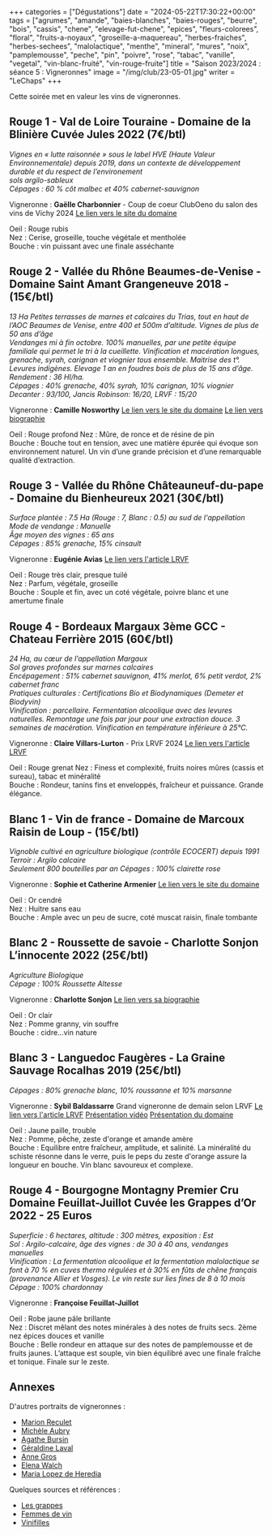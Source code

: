 +++
categories = ["Dégustations"]
date = "2024-05-22T17:30:22+00:00"
tags = ["agrumes", "amande", "baies-blanches", "baies-rouges", "beurre", "bois", "cassis", "chene", "elevage-fut-chene", "epices", "fleurs-colorees", "floral", "fruits-a-noyaux", "groseille-a-maquereau", "herbes-fraiches", "herbes-sechees", "malolactique", "menthe", "mineral", "mures", "noix", "pamplemousse", "peche", "pin", "poivre", "rose", "tabac", "vanille", "vegetal", "vin-blanc-fruité", "vin-rouge-fruite"]
title = "Saison 2023/2024 : séance 5 : Vigneronnes"
image = "/img/club/23-05-01.jpg"
writer = "LeChaps"
+++

Cette soirée met en valeur les vins de vigneronnes.

## Rouge 1 - Val de Loire Touraine - Domaine de la Blinière Cuvée Jules 2022 (7€/btl)

_Vignes en « lutte raisonnée » sous le label HVE (Haute Valeur Environnementale) depuis 2019, dans un contexte de développement durable et du respect de l’environement_  
_sols argilo-sableux_  
_Cépages : 60 % côt malbec et 40% cabernet-sauvignon_  

Vigneronne : **Gaëlle Charbonnier** - Coup de coeur ClubOeno du salon des vins de Vichy 2024  <a href="https://www.domainedelabliniere.fr/" target="_blank">Le lien vers le site du domaine</a>

Oeil : Rouge rubis  
Nez : Cerise, groseille, touche végétale et mentholée  
Bouche : vin puissant avec une finale asséchante

## Rouge 2 - Vallée du Rhône Beaumes-de-Venise - Domaine Saint Amant Grangeneuve 2018 - (15€/btl)

_13 Ha Petites terrasses de marnes et calcaires du Trias, tout en haut de l’AOC Beaumes de Venise, entre 400 et 500m d’altitude. Vignes de plus de 50 ans d’âge_  
_Vendanges mi à fin octobre. 100% manuelles, par une petite équipe familiale qui permet le tri à la cueillette. Vinification et macération longues, grenache, syrah, carignan et viognier tous ensemble. Maitrise des t°. Levures indigènes. Elevage 1 an en foudres bois de plus de 15 ans d’âge. Rendement : 36 Hl/ha._  
_Cépages : 40% grenache, 40% syrah, 10% carignan, 10% viognier_  
_Decanter : 93/100, Jancis Robinson: 16/20, LRVF : 15/20_

Vigneronne : **Camille Nosworthy**  <a href="https://www.domainesain    tamant.com/" target="_blank">Le lien vers le site du domaine</a>
<a href="https://www.lesgrappes.com/vignerons/u/domaine-saint-amant#domaine" target="_blank">Le lien vers biographie</a>

Oeil : Rouge profond
Nez : Mûre, de ronce et de résine de pin  
Bouche : Bouche tout en tension, avec une matière épurée qui évoque son environnement naturel. Un vin d’une grande précision et d’une remarquable qualité d’extraction.

## Rouge 3 - Vallée du Rhône Châteauneuf-du-pape - Domaine du Bienheureux 2021 (30€/btl)

_Surface plantée : 7.5 Ha (Rouge : 7, Blanc : 0.5) au sud de l'appellation_  
_Mode de vendange : Manuelle_  
_Âge moyen des vignes : 65 ans_  
_Cépages : 85% grenache, 15% cinsault_  

Vigneronne : **Eugénie Avias** <a href="https://www.larvf.com/domaine-du-bienheureux,4633426.asp" target="_blank">Le lien vers l'article LRVF</a>

Oeil : Rouge très clair, presque tuilé  
Nez : Parfum, végétale, groseille  
Bouche : Souple et fin, avec un coté végétale, poivre blanc et une amertume finale

## Rouge 4 - Bordeaux Margaux 3ème GCC - Chateau Ferrière 2015 (60€/btl)

_24 Ha, au cœur de l’appellation Margaux_  
_Sol graves profondes sur marnes calcaires_  
_Encépagement : 51% cabernet sauvignon, 41% merlot, 6% petit verdot, 2% cabernet franc_  
_Pratiques culturales : Certifications Bio et Biodynamiques (Demeter et Biodyvin)_  
_Vinification : parcellaire. Fermentation alcoolique avec des levures naturelles. Remontage une fois par jour pour une extraction douce. 3 semaines de macération. Vinification en température inférieure à 25°C._  

Vigneronne : **Claire Villars-Lurton** - Prix LRVF 2024 <a href="https://www.larvf.com/la-vigneronne-de-l-annee-claire-villars-lurton-de-grands-bordeaux-plus-naturels,4844772.asp" target="_blank">Le lien vers l'article LRVF</a>

Oeil : Rouge grenat
Nez : Finess et complexité, fruits noires mûres (cassis et sureau), tabac et minéralité  
Bouche : Rondeur, tanins fins et enveloppés, fraîcheur et puissance. Grande élégance.

## Blanc 1 - Vin de france - Domaine de Marcoux Raisin de Loup - (15€/btl)

_Vignoble cultivé en agriculture biologique (contrôle ECOCERT) depuis 1991_  
_Terroir : Argilo calcaire_  
_Seulement 800 bouteilles par an_
_Cépages : 100% clairette rose_

Vigneronne : **Sophie et Catherine Armenier** <a href="https://www.domainedemarcoux.fr" target="_blank">Le lien vers le site du domaine</a>

Oeil : Or cendré  
Nez : Huitre sans eau  
Bouche : Ample avec un peu de sucre, coté muscat raisin, finale tombante

## Blanc 2 - Roussette de savoie - Charlotte Sonjon L’innocente 2022 (25€/btl)

_Agriculture Biologique_  
_Cépage : 100% Roussette Altesse_

Vigneronne : **Charlotte Sonjon** <a href="https://leshop.boutiquevini.com/products/sonjon-charlotte-roussette-de-savoie-linnocente-2022" target="_blank">Le lien vers sa biographie</a>

Oeil : Or clair  
Nez : Pomme granny, vin souffre  
Bouche : cidre...vin nature

## Blanc 3 - Languedoc Faugères - La Graine Sauvage Rocalhas 2019 (25€/btl)

_Cépages : 80% grenache blanc, 10% roussanne et 10% marsanne_

Vigneronne : **Sybil Baldassarre** Grand vigneronne de demain selon LRVF <a href="https://www.larvf.com/grande-vigneronne-de-demain-10-sybil-baldassarre-a-la-graine-sauvage-faugeres,4677921.asp" target="_blank">Le lien vers l'article LRVF</a>
<a href="https://www.youtube.com/watch?v=NOPEHr29cpo" target="_blank">Présentation vidéo</a>
<a href="https://www.faugeres.com/fr/producteurs-visages/la-graine-sauvage" target="_blank">Présentation du domaine</a>

Oeil : Jaune paille, trouble  
Nez : Pomme, pêche, zeste d'orange et amande amère  
Bouche : Equilibre entre fraîcheur, amplitude, et salinité. La minéralité du schiste résonne dans le verre, puis le peps du zeste d'orange assure la longueur en bouche. Vin blanc savoureux et complexe.

## Rouge 4 - Bourgogne Montagny Premier Cru Domaine Feuillat-Juillot Cuvée les Grappes d’Or 2022 - 25 Euros

_Superficie : 6 hectares, altitude : 300 mètres, exposition : Est_  
_Sol : Argilo-calcaire, âge des vignes : de 30 à 40 ans, vendanges manuelles_  
_Vinification : La fermentation alcoolique et la fermentation malolactique se font à 70 % en cuves thermo régulées et à 30% en fûts de chêne français (provenance Allier et Vosges). Le vin reste sur lies fines de 8 à 10 mois_  
_Cépage : 100% chardonnay_

Vigneronne : **Françoise Feuillat-Juillot**

Oeil : Robe jaune pâle brillante  
Nez : Discret mêlant des notes minérales à des notes de fruits secs. 2ème nez épices douces et vanille  
Bouche :  Belle rondeur en attaque sur des notes de pamplemousse et de fruits jaunes. L’attaque est souple, vin bien équilibré avec une finale fraîche et tonique. Finale sur le zeste.

## Annexes

D'autres portraits de vigneronnes :

- <a href="https://www.elle.fr/Loisirs/News/Je-n-aime-pas-le-cote-trop-elitiste-du-vin-portrait-de-Marion-Reculet-vigneronne-engagee-et-passionnee-4177706" target="_blank">Marion Reculet</a>
- <a href="https://www.domaine-gramenon.fr/" target="_blank">Michèle Aubry</a>
- <a href="https://www.larvf.com/,agathe-bursin,10439,405856.asp" target="_blank">Agathe Bursin</a>
- <a href="https://www.larvf.com/,clos-maia,12670,4020033.asp" target="_blank">Géraldine Laval</a>
- <a href="https://www.anne-gros.com/" target="_blank">Anne Gros</a>
- <a href="https://www.elenawalch.com/it/" target="_blank">Elena Walch</a>
- <a href="https://www.lopezdeheredia.com/" target="_blank">Maria Lopez de Heredia</a>

Quelques sources et références :

- <a href="https://www.lesgrappes.com/p/selection/vignerons/nos-femmes-vigneronnes" target="_blank">Les grappes</a>
- <a href="https://femmes-de-vin.com/" target="_blank">Femmes de vin</a>
- <a href="https://www.vinifilles.fr/" target="_blank">Vinifilles</a>
